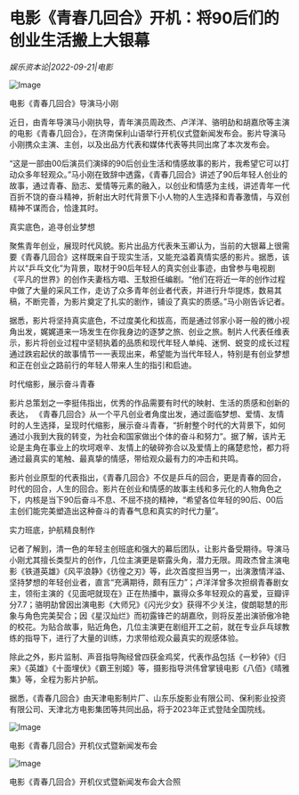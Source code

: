 # 电影《青春几回合》开机：将90后们的创业生活搬上大银幕

*娱乐资本论|2022-09-21|电影*

![Image](http://static.ylzbl.com/uploads/ueditor/php/upload/image/20220921/1663739304807738.jpeg)

电影《青春几回合》导演马小刚

近日，由青年导演马小刚执导，青年演员周政杰、卢洋洋、骆明劼和胡嘉欣等主演的电影《青春几回合》，在济南保利山语举行开机仪式暨新闻发布会。影片导演马小刚携众主演、主创，以及出品方代表和媒体代表等共同出席了本次发布会。

“这是一部由00后演员们演绎的90后创业生活和情感故事的影片，我希望它可以打动众多年轻观众。”马小刚在致辞中透露，《青春几回合》讲述了90后年轻人创业的故事，通过青春、励志、爱情等元素的融入，以创业和情感为主线，讲述青年一代百折不饶的奋斗精神，折射出大时代背景下小人物的人生选择和青春激情，与双创精神不谋而合，恰逢其时。

真实底色，追寻创业梦想

聚焦青年创业，展现时代风貌。影片出品方代表朱玉卿认为，当前的大银幕上很需要《青春几回合》这样既来自于现实生活，又能充溢着真情实感的影片。据悉，该片以“乒乓文化”为背景，取材于90后年轻人的真实创业事迹，由曾参与电视剧《平凡的世界》的创作夫妻档方唱、王馼担任编剧。“他们在将近一年的创作过程中做了大量的采风工作，走访了众多青年创业者代表，并进行升华提炼，数易其稿，不断完善，为影片奠定了扎实的剧作，铺设了真实的质感。”马小刚告诉记者。

据悉，影片将坚持真实底色，不过度美化和拔高，而是通过邻家小哥一般的微小视角出发，娓娓道来一场发生在你我身边的逐梦之旅、创业之旅。制片人代表任维表示，影片将创业过程中坚韧执着的品质和现代年轻人单纯、迷惘、蜕变的成长过程通过跌宕起伏的故事情节一一表现出来，希望能为当代年轻人，特别是有创业梦想和正在创业之路前行的年轻人带来人生的指引和启迪。

时代缩影，展示奋斗青春

影片总策划之一李挺伟指出，优秀的作品需要有时代的映射、生活的质感和创新的表达， 《青春几回合》从一个平凡创业者角度出发，通过面临梦想、爱情、友情时的人生选择，呈现时代缩影，展示奋斗青春，“折射整个时代的大背景下，如何通过小我到大我的转变，为社会和国家做出个体的奋斗和努力”。据了解，该片无论是主角在事业上的坎坷艰辛、友情上的破碎弥合以及爱情上的痛楚悲怆，都力将通过最真实的笔触、最真挚的情感，带给观众最有力的冲击和共鸣。

影片创业原型的代表指出，《青春几回合》不仅是乒乓的回合，更是青春的回合，时代的回合，人生的回合。影片在创业和情感的故事主线和多元化的人物角色之下，内核是当下90后奋斗不息、不屈不挠的精神，“希望各位年轻的90后、00后主创们能完美塑造出这种奋斗的青春气息和真实的时代力量”。

实力班底，护航精良制作

记者了解到，清一色的年轻主创班底和强大的幕后团队，让影片备受期待。导演马小刚尤其擅长类型片的创作，几位主演更是崭露头角，潜力无限。周政杰曾主演电影《铁道英雄》《风平浪静》《彷徨之刃》等，此次首度担当男一，出演激情洋溢、坚持梦想的年轻创业者，直言“充满期待，颇有压力”；卢洋洋曾多次担纲青春剧女主，领衔主演的《见面吧就现在》正在热播中，赢得众多年轻观众的喜爱，豆瓣评分7.7；骆明劼曾因出演电影《大师兄》《闪光少女》获得不少关注，俊朗聪慧的形象与角色完美契合；因《星汉灿烂》而初露锋芒的胡嘉欣，则将反差出演骄傲冷艳的校花。为贴合故事，贴近角色，几位主演更在剧组开工之前，就在专业乒乓球教练的指导下，进行了大量的训练，力求带给观众最真实的观感体验。

除此之外，影片监制、声音指导陶经曾四获金鸡奖，代表作品包括《一秒钟》《归来》《英雄》《十面埋伏》《霸王别姬》等，摄影指导洪伟曾掌镜电影《八佰》《晴雅集》等，全程为影片护航。

据悉，《青春几回合》由天津电影制片厂、山东乐旋影业有限公司、保利影业投资有限公司、天津北方电影集团等共同出品，将于2023年正式登陆全国院线。

![Image](http://static.ylzbl.com/uploads/ueditor/php/upload/image/20220921/1663739238387151.jpeg)

电影《青春几回合》开机仪式暨新闻发布会

![Image](http://static.ylzbl.com/uploads/ueditor/php/upload/image/20220921/1663739269373500.jpeg)

电影《青春几回合》开机仪式暨新闻发布会大合照

